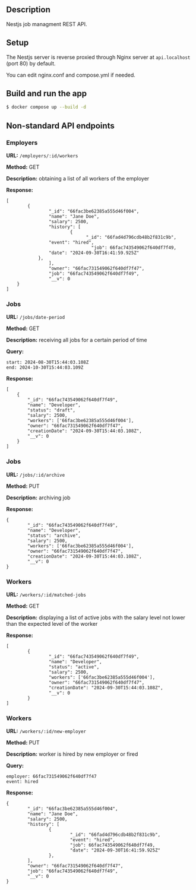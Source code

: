 ## Description

Nestjs job managment REST API.

## Setup

The Nestjs server is reverse proxied through Nginx server at ```api.localhost``` (port 80) by default.

You can edit nginx.conf and compose.yml if needed.

## Build and run the app

```bash
$ docker compose up --build -d
```

## Non-standard API endpoints

### Employers

**URL:** ```/employers/:id/workers```

**Method:** GET

**Description:** obtaining a list of all workers of the employer

**Response:** 

```
[
		{
				"_id": "66fac3be62385a555d46f004",
				"name": "Jane Doe",
				"salary": 2500,
				"history": [
						{
							  "_id": "66fad4d796cdb48b2f831c9b",
                "event": "hired",
								"job": 66fac743549062f640df7f49,
                "date": "2024-09-30T16:41:59.925Z"
            },
				],
				"owner": "66fac731549062f640df7f47",
				"job": "66fac743549062f640df7f49",
				"__v": 0
  	}
]
```

### Jobs

**URL:** ```/jobs/date-period```

**Method:** GET

**Description:** receiving all jobs for a certain period of time

**Query:** 

```
start: 2024-08-30T15:44:03.108Z 
end: 2024-10-30T15:44:03.109Z
```

**Response:**

```
[
    {
        "_id": "66fac743549062f640df7f49",
        "name": "Developer",
        "status": "draft",
        "salary": 2500,
        "workers": ['66fac3be62385a555d46f004'],
        "owner": "66fac731549062f640df7f47",
        "creationDate": "2024-09-30T15:44:03.108Z",
        "__v": 0
    }
]
```

### Jobs

**URL:** ```/jobs/:id/archive```

**Method:** PUT

**Description:** archiving job

**Response:**

```
{
		"_id": "66fac743549062f640df7f49",
		"name": "Developer",
		"status": "archive",
		"salary": 2500,
		"workers": ['66fac3be62385a555d46f004'],
		"owner": "66fac731549062f640df7f47",
		"creationDate": "2024-09-30T15:44:03.108Z",
		"__v": 0
}
```

### Workers

**URL:** ```/workers/:id/matched-jobs```

**Method:** GET

**Description:** displaying a list of active jobs with the salary level not lower than the expected level of the worker

**Response:**

```
[
		{
				"_id": "66fac743549062f640df7f49",
				"name": "Developer",
				"status": "active",
				"salary": 2500,
				"workers": ['66fac3be62385a555d46f004'],
				"owner": "66fac731549062f640df7f47",
				"creationDate": "2024-09-30T15:44:03.108Z",
				"__v": 0
		}
]
```

### Workers

**URL:** ```/workers/:id/new-employer```

**Method:** PUT

**Description:** worker is hired by new employer or fired

**Query:**

```
employer: 66fac731549062f640df7f47
event: hired
```

**Response:**

```
{
		"_id": "66fac3be62385a555d46f004",
		"name": "Jane Doe",
		"salary": 2500,
		"history": [
				{
						"_id": "66fad4d796cdb48b2f831c9b",
						"event": "hired",
						"job": 66fac743549062f640df7f49,
						"date": "2024-09-30T16:41:59.925Z"
				},
		],
		"owner": "66fac731549062f640df7f47",
		"job": "66fac743549062f640df7f49",
		"__v": 0
}
```